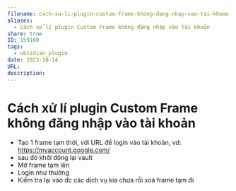 ```yaml
---
filename: cach-xu-li-plugin-custom-frame-khong-dang-nhap-vao-tai-khoan
aliases:
  - Cách xử lí plugin Custom Frame không đăng nhập vào tài khoản
share: true
ID: 159160
tags:
  - obsidian_plugin
date: 2023-10-14
URL: 
description: 
---
```


# Cách xử lí plugin Custom Frame không đăng nhập vào tài khoản
- Tạo 1 frame tạm thời, với URL để login vào tài khoản, vd: https://myaccount.google.com/
- sau đó khởi động lại vault
- Mở frame tạm lên
- Login như thường
- Kiểm tra lại vào đc các dịch vụ kia chưa rồi xoá frame tạm đi